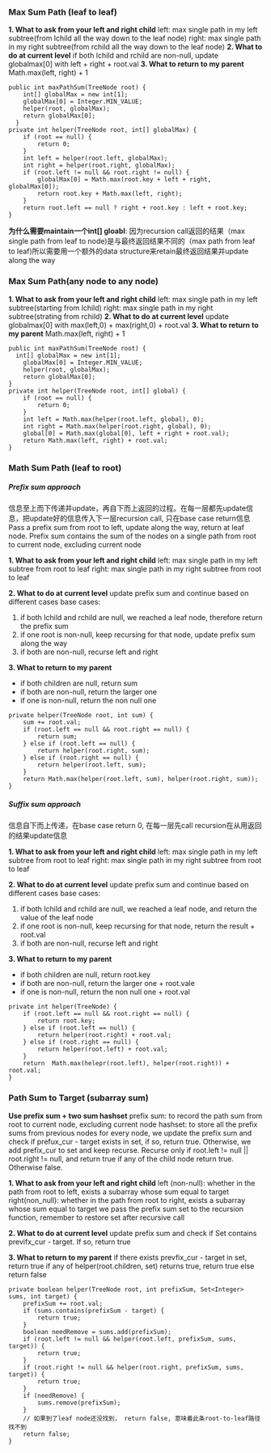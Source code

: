 
### Max Sum Path (leaf to leaf)
**1. What to ask from your left and right child**
left: max single path in my left subtree(from lchild all the way down to the leaf node)
right: max single path in my right subtree(from rchild all the way down to the leaf node)
**2. What to do at current level**
if both lchild and rchild are non-null, update globalmax[0] with left + right + root.val
**3. What to return to my parent**
Math.max(left, right) + 1
```
public int maxPathSum(TreeNode root) {
    int[] globalMax = new int[1];
    globalMax[0] = Integer.MIN_VALUE;
    helper(root, globalMax);
    return globalMax[0];
  }
private int helper(TreeNode root, int[] globalMax) {
    if (root == null) {
        return 0;
    }
    int left = helper(root.left, globalMax);
    int right = helper(root.right, globalMax);
    if (root.left != null && root.right != null) {
        globalMax[0] = Math.max(root.key + left + right, globalMax[0]);
        return root.key + Math.max(left, right);
    }
    return root.left == null ? right + root.key : left + root.key;
}
 ```
 **为什么需要maintain一个int[] gloabl**: 因为recursion call返回的结果（max single path from leaf to node)是与最终返回结果不同的（max path from leaf to leaf)所以需要用一个额外的data structure来retain最终返回结果并update along the way
 
 ### Max Sum Path(any node to any node) 
 **1. What to ask from your left and right child**
left: max single path in my left subtree(starting from lchild)
right: max single path in my right subtree(strating from rchild)
**2. What to do at current level**
update globalmax[0] with max(left,0) + max(right,0) + root.val
**3. What to return to my parent**
Math.max(left, right) + 1
```
public int maxPathSum(TreeNode root) {
  int[] globalMax = new int[1];
    globalMax[0] = Integer.MIN_VALUE;
    helper(root, globalMax);
    return globalMax[0];
}
private int helper(TreeNode root, int[] global) {
    if (root == null) {
        return 0;
    }
    int left = Math.max(helper(root.left, global), 0);
    int right = Math.max(helper(root.right, global), 0);
    global[0] = Math.max(global[0], left + right + root.val);
    return Math.max(left, right) + root.val;
}
```
### Math Sum Path (leaf to root)
##### Prefix sum approach
信息至上而下传递并update，再自下而上返回的过程。在每一层都先update信息，把update好的信息传入下一层recursion call, 只在base case return信息
Pass a prefix sum from root to left, update along the way, return at leaf node. Prefix sum contains the sum of the nodes on a single path from root to current node, excluding current node

**1. What to ask from your left and right child**
left: max single path in my left subtree from root to leaf
right: max single path in my right subtree from root to leaf

**2. What to do at current level**
update prefix sum and continue based on different cases
base cases: 
1. if both lchild and rchild are null, we reached a leaf node, therefore return the prefix sum
2. if one root is non-null, keep recursing for that node, update prefix sum along the way
3. if both are non-null, recurse left and right

**3. What to return to my parent**
- if both children are null, return sum
- if both are non-null, return the larger one
- if one is non-null, return the non null one
 ```
 private helper(TreeNode root, int sum) {
     sum += root.val;
     if (root.left == null && root.right == null) {
         return sum;
     } else if (root.left == null) {
         return helper(root.right, sum);
     } else if (root.right == null) {
         return helper(root.left, sum);
     }
     return Math.max(helper(root.left, sum), helper(root.right, sum));
 }
 ```
 ##### Suffix sum approach
 信息自下而上传递，在base case return 0, 在每一层先call recursion在从用返回的结果update信息
 
**1. What to ask from your left and right child**
left: max single path in my left subtree from root to leaf
right: max single path in my right subtree from root to leaf

**2. What to do at current level**
update prefix sum and continue based on different cases
base cases: 
1. if both lchild and rchild are null, we reached a leaf node, and return the value of the leaf node
2. if one root is non-null, keep recursing for that node, return the result + root.val
3. if both are non-null, recurse left and right

**3. What to return to my parent**
- if both children are null, return root.key
- if both are non-null, return the larger one + root.vale
- if one is non-null, return the non null one + root.val
```
private int helper(TreeNode) {
    if (root.left == null && root.right == null) {
        return root.key;
    } else if (root.left == null) {
        return helper(root.right) + root.val;
    } else if (root.right == null) {
        return helper(root.left) + root.val;
    } 
    return  Math.max(helepr(root.left), helper(root.right)) + root.val;
}
```
### Path Sum to Target (subarray sum)
**Use prefix sum + two sum hashset**
prefix sum: to record the path sum from root to current node, excluding current node
hashset: to store all the prefix sums from previous nodes
for every node, we update the prefix sum and check if prefux_cur - target exists in set, if so, return true. 
Otherwise, we add prefix_cur to set and keep recurse. Recurse only if root.left != null || root.right != null, and return true if any of the child node return true. Otherwise false. 

 **1. What to ask from your left and right child**
left (non-null): whether in the path from root to left, exists a subarray whose sum equal to target
right(non_null): whether in the path from root to right, exists a subarray whose sum equal to target
we pass the prefix sum set to the recursion function, remember to restore set after recursive call

**2. What to do at current level**
update prefix sum and check if Set<prefixsum> contains previfx_cur - target. If so, return true

**3. What to return to my parent**
if there exists prevfix_cur - target in set, return true
if any of helper(root.children, set) returns true, return true
else return false
```
private boolean helper(TreeNode root, int prefixSum, Set<Integer> sums, int target) {
    prefixSum += root.val;
    if (sums.contains(prefixSum - target) {
        return true;
    }
    boolean needRemove = sums.add(prefixSum);
    if (root.left != null && helper(root.left, prefixSum, sums, target)) {
        return true;
    }
    if (root.right != null && helper(root.right, prefixSum, sums, target)) {
        return true;
    }
    if (needRemove) {
        sums.remove(prefixSum);
    }
    // 如果到了leaf node还没找到， return false, 意味着此条root-to-leaf路径找不到
    return false;
}


 
 
